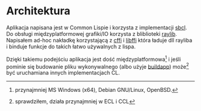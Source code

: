 # Architektura

Aplikacja napisana jest w Common Lispie i korzysta z implementacji [sbcl](https://sbcl.org).
Do obsługi międzyplatformowej grafiki/IO korzysta z bliblioteki [raylib](https://raylib.com).
Napisałem ad-hoc nakładkę korzystającą z [cffi](https://cffi.common-lisp.dev/)
i [libffi](https://www.chiark.greenend.org.uk/doc/libffi-dev/html/) która ładuje dll
rayliba i binduje funkcje do takich łatwo używalnych z lispa.

Dzięki takiemu podejściu aplikacja jest dość międzyplatformowa[^1] i jeśli pominie się
budowanie pliku wykonywalnego (albo użyje [buildapp](https://www.xach.com/lisp/buildapp)) może[^2]
być uruchamiana innych implementacjach CL.

[^1]: przynajmniej MS Windows (x64), Debian GNU/Linux, OpenBSD.
[^2]: sprawdziłem, działa przynajmniej w ECL i CCL
